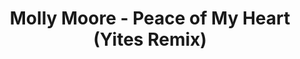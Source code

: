 ---
title: Molly Moore - Peace of My Heart (Yites Remix)
link: "https://www.youtube.com/embed/HA_ShCnTz7Y"
width: 380
height: 476
order: 4
---